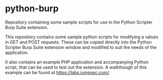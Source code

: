 # python-burp
Repository containing some sample scripts for use in the Python Scripter Burp Suite extension.

This repository contains some sample python scripts for modifying a values in GET and POST requests. These can be copied directly into the Python Scripter Burp Suite extension window and modified to suit the needs of the application.

It also contains an example PHP application and accompanying Python script, that can be used to test out the extension. A walkthough of this example can be found at https://labs.jumpsec.com/.
